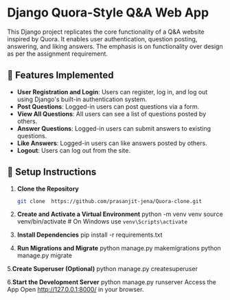 # Django Quora-Style Q&A Web App

This Django project replicates the core functionality of a Q&A website inspired by Quora. It enables user authentication, question posting, answering, and liking answers. The emphasis is on functionality over design as per the assignment requirement.

## 🔧 Features Implemented

- **User Registration and Login**: Users can register, log in, and log out using Django's built-in authentication system.
- **Post Questions**: Logged-in users can post questions via a form.
- **View All Questions**: All users can see a list of questions posted by others.
- **Answer Questions**: Logged-in users can submit answers to existing questions.
- **Like Answers**: Logged-in users can like answers posted by others.
- **Logout**: Users can log out from the site.


## 🚀 Setup Instructions

1. **Clone the Repository**
   ```bash
   git clone  https://github.com/prasanjit-jena/Quora-clone.git

2. **Create and Activate a Virtual Environment**
python -m venv venv
source venv/bin/activate  # On Windows use `venv\Scripts\activate`

3. **Install Dependencies**
pip install -r requirements.txt

4. **Run Migrations and Migrate**
python manage.py makemigrations
python manage.py migrate

5.**Create Superuser (Optional)**
python manage.py createsuperuser

6.**Start the Development Server**
python manage.py runserver
Access the App Open http://127.0.0.1:8000/ in your browser.
